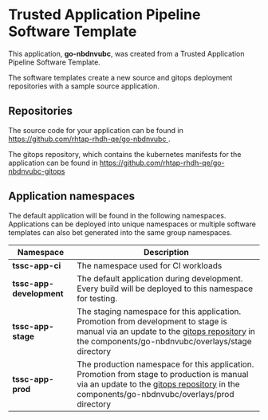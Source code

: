 # Trusted Application Pipeline Software Template

This application, **go-nbdnvubc**, was created from a Trusted Application Pipeline Software Template.

The software templates create a new source and gitops deployment repositories with a sample source application. 

## Repositories

The source code for your application can be found in [https://github.com/rhtap-rhdh-qe/go-nbdnvubc ](https://github.com/rhtap-rhdh-qe/go-nbdnvubc ).
 
The gitops repository, which contains the kubernetes manifests for the application can be found in 
[https://github.com/rhtap-rhdh-qe/go-nbdnvubc-gitops ](https://github.com/rhtap-rhdh-qe/go-nbdnvubc-gitops ) 

## Application namespaces 

The default application will be found in the following namespaces. Applications can be deployed into unique namespaces or multiple software templates can also bet generated into the same group namespaces.  

|  Namespace   |  Description   |  
| -------- | -------- |
| **tssc-app-ci** | The namespace used for CI workloads |
| **tssc-app-development** | The default application during development. Every build will be deployed to this namespace for testing. |
| **tssc-app-stage** | The staging namespace for this application. Promotion from development to stage is manual via an update to the [gitops repository](https://github.com/rhtap-rhdh-qe/go-nbdnvubc-gitops ) in the components/go-nbdnvubc/overlays/stage directory |
| **tssc-app-prod** | The production namespace for this application. Promotion from stage to production is manual via an update to the [gitops repository](https://github.com/rhtap-rhdh-qe/go-nbdnvubc-gitops ) in the components/go-nbdnvubc/overlays/prod directory |